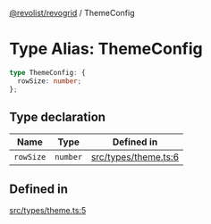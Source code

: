 [@revolist/revogrid](README.md) / ThemeConfig

# Type Alias: ThemeConfig

```ts
type ThemeConfig: {
  rowSize: number;
};
```

## Type declaration

| Name | Type | Defined in |
| ------ | ------ | ------ |
| `rowSize` | `number` | [src/types/theme.ts:6](https://github.com/revolist/revogrid/blob/2d9504ecff6b493d547df979b2259be6b639351c/src/types/theme.ts#L6) |

## Defined in

[src/types/theme.ts:5](https://github.com/revolist/revogrid/blob/2d9504ecff6b493d547df979b2259be6b639351c/src/types/theme.ts#L5)
